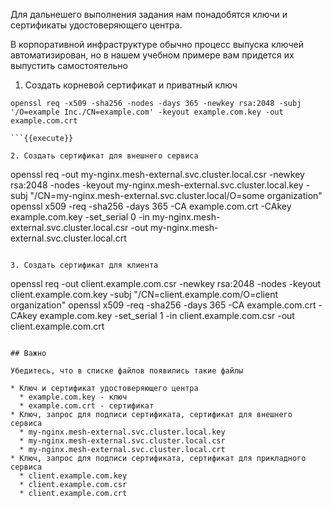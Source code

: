 Для дальнешего выполнения задания нам понадобятся ключи и сертификаты удостоверяющего центра. 

В корпоративной инфраструктуре обычно процесс выпуска ключей автоматизирован, но в нашем учебном примере вам придется их выпустить самостоятельно

1. Создать корневой сертификат и приватный ключ

```
openssl req -x509 -sha256 -nodes -days 365 -newkey rsa:2048 -subj '/O=example Inc./CN=example.com' -keyout example.com.key -out example.com.crt

```{{execute}}

2. Создать сертификат для внешнего сервиса

```
openssl req -out my-nginx.mesh-external.svc.cluster.local.csr -newkey rsa:2048 -nodes -keyout my-nginx.mesh-external.svc.cluster.local.key -subj "/CN=my-nginx.mesh-external.svc.cluster.local/O=some organization"
openssl x509 -req -sha256 -days 365 -CA example.com.crt -CAkey example.com.key -set_serial 0 -in my-nginx.mesh-external.svc.cluster.local.csr -out my-nginx.mesh-external.svc.cluster.local.crt
```{{execute}}

3. Создать сертификат для клиента

```
openssl req -out client.example.com.csr -newkey rsa:2048 -nodes -keyout client.example.com.key -subj "/CN=client.example.com/O=client organization"
openssl x509 -req -sha256 -days 365 -CA example.com.crt -CAkey example.com.key -set_serial 1 -in client.example.com.csr -out client.example.com.crt
```{{execute}}

## Важно

Убедитесь, что в списке файлов появились такие файлы

* Ключ и сертификат удостоверяющего центра
  * example.com.key - ключ
  * example.com.crt - сертификат
* Ключ, запрос для подписи сертификата, сертификат для внешнего сервиса   
  * my-nginx.mesh-external.svc.cluster.local.key
  * my-nginx.mesh-external.svc.cluster.local.csr
  * my-nginx.mesh-external.svc.cluster.local.crt
* Ключ, запрос для подписи сертификата, сертификат для прикладного сервиса
  * client.example.com.key
  * client.example.com.csr
  * client.example.com.crt
